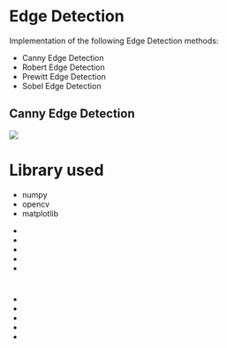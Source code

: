 
# Edge Detection
Implementation of the following Edge Detection methods:
* Canny Edge Detection
* Robert Edge Detection
* Prewitt Edge Detection
* Sobel Edge Detection

<!DOCTYPE html>
<html lang = "en">
<head>
    <meta charset="utf-8" />
    <link rel="stylesheet" href="main.css">
</head>


<body>
  <h2>Canny Edge Detection </h2>
<p title=Canny Edge Detection >
  <img src="Figure1.jpeg"> <br>    
<h1>Library used</h1>
<p title=Library used->
<ul>
<li>numpy </li>
<li>opencv</li>
<li>matplotlib</li>
</ul>
</p>

<ul>
<li></li>
<li></li>
<li></li>
<li></li>
<li></li>
</ul>
</p>

  <h1></h1>
<p title=  >
<ul>
<li></li>
<li> </li>
<li> </li>
<li> </li>
<li> </li>
</ul>
</p>

</body>
</html>

